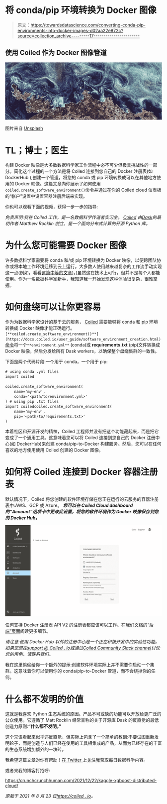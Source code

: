 # 将 conda/pip 环境转换为 Docker 图像

> 原文：<https://towardsdatascience.com/converting-conda-pip-environments-into-docker-images-d02aa22e872c?source=collection_archive---------17----------------------->

## 使用 Coiled 作为 Docker 图像管道

![](img/6207f4d6da281f01f8d7a22780feecc5.png)

图片来自 [Unsplash](http://unsplash.com/)

# TL；博士；医生

构建 Docker 映像是大多数数据科学家工作流程中必不可少但极具挑战性的一部分。简化这个过程的一个方法是将 Coiled 连接到您自己的 Docker 注册表(如 DockerHub ),创建一个管道，将您的 conda 或 pip 环境转换成可以在其他地方使用的 Docker 映像。这篇文章向你展示了如何使用`coiled.create_software_environment()`命令并通过在你的 Coiled cloud 仪表板的“帐户”设置中设置容器注册后端来实现。

你也可以观看下面的视频，获得一步一步的指导:

*免责声明:我在 Coiled 工作，是一名数据科学传道者实习生。* [*Coiled*](http://coiled.io/) *由*[*Dask*](https://dask.org/)*的最初作者 Matthew Rocklin 创立，是一个面向分布式计算的开源 Python 库。*

# 为什么您可能需要 Docker 图像

许多数据科学家需要将 conda 和/或 pip 环境转换为 Docker 映像，以便跨团队协作或将本地工作环境迁移到云上运行。大多数人使用越来越复杂的工作流手动实现这一点(例如，看看[这篇中等的文章](/making-docker-and-conda-play-well-together-eda0ff995e3c))。)虽然这在技术上可行，但并不是每个人都能使用。作为一名数据科学家新手，我知道我一开始发现这种体验很复杂，很难掌握。

# 如何盘绕可以让你更容易

作为为数据科学家设计的基于云的服务， [Coiled](http://coiled.io/) 需要能够将 conda 和 pip 环境转换成 Docker 映像才能正确运行。`[**coiled.create_software_environment()**](https://docs.coiled.io/user_guide/software_environment_creation.html)` [命令](https://docs.coiled.io/user_guide/software_environment_creation.html)将一个`**environment.yml**` (conda)或 **requirements.txt** (pip)文件转换成 Docker 映像，然后分发给所有 Dask workers，以确保整个盘绕集群的一致性。

下面是两个代码片段:一个用于 conda，一个用于 pip:

```
# using conda .yml files
import coiled

coiled.create_software_environment( 
    name='my-env', 
    conda='<path/to/environment.yml>' 
) # using pip .txt files
import coiledcoiled.create_software_environment( 
    name='my-env', 
    pip='<path/to/requirements.txt>' 
)
```

本着社区和开源开发的精神，Coiled 工程师并没有把这个功能藏起来，而是把它变成了一个通用工具。这意味着您可以将 Coiled 连接到您自己的 Docker 注册中心(如 DockerHub)来创建 conda/pip-to-Docker 构建服务。然后，您可以在任何喜欢的地方使用使用 Coiled 创建的 Docker 图像。

# 如何将 Coiled 连接到 Docker 容器注册表

默认情况下，Coiled 将您创建的软件环境存储在您正在运行的云服务的容器注册表中:AWS、GCP 或 Azure。 ***您可以在 Coiled Cloud dashboard 的“Account”选项卡中更改此设置，将您的软件环境作为 Docker 映像保存到您的 Docker Hub。***

![](img/265c1ea8d08cfa15c1459e15a457cef1.png)

任何支持 Docker 注册表 API V2 的注册表都应该可以工作。在[我们文档的“后端”页面](https://docs.coiled.io/user_guide/backends.html)阅读更多细节。

*请注意:使用 Docker Hub 以外的注册中心是一个正在积极开发中的实验性功能。如果您想在*[*support @ Coiled . io*](mailto:support@coiled.io)*或通过*[*Coiled Community Slack channel*](https://join.slack.com/t/coiled-users/shared_invite/zt-hx1fnr7k-In~Q8ui3XkQfvQon0yN5WQ)*讨论您的用例，请联系我们。*

我在这里偷偷给你一个额外的提示:创建软件环境实际上并不需要你启动一个集群。这意味着你可以使用你的 conda/pip-to-Docker 管道，而不会烧掉你的任何。

# 什么都不发明的价值

这就是我喜欢 Python 生态系统的原因。产品不可或缺的功能可以开放给更广泛的公众使用。它遵循了 Matt Rocklin 经常宣称的关于开源库 Dask 的反直觉的最低创造力原则:**“什么都不发明。”**

这个咒语看起来似乎违反直觉，但实际上包含了一个简单的教训:不要试图重新发明轮子，而是创造与人们已经在使用的工具相集成的产品，从而为已经存在的丰富的生态系统增加额外的一块砖。

我希望这篇文章对你有帮助！[在 Twitter 上关注我](https://twitter.com/richardpelgrim)获取每日数据科学内容。

或者来我的博客打招呼:

<https://crunchcrunchhuman.com/2021/12/22/kaggle-xgboost-distributed-cloud/>  

*原载于 2021 年 8 月 23 日*[*https://coiled . io*](https://coiled.io/blog/conda-pip-docker-convert/)*。*